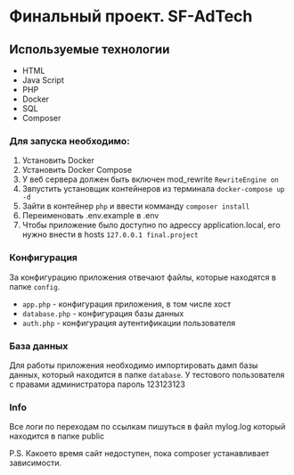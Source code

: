 
# Финальный проект. SF-AdTech

## Используемые технологии
* HTML
* Java Script
* PHP
* Docker
* SQL
* Composer

### Для запуска необходимо:
1. Установить Docker
2. Установить Docker Compose
3. У веб сервера должен быть включен mod_rewrite `RewriteEngine on`
4. Звпустить установщик контейнеров из терминала `docker-compose up -d`
5. Зайти в контейнер `php` и ввести комманду `composer install`
6. Переименовать .env.example в .env
7. Чтобы приложение было доступно по адрессу application.local, его нужно внести в hosts `127.0.0.1 final.project`


### Конфигурация

За конфигурацию приложения отвечают файлы, которые находятся в папке `config`.

- `app.php` - конфигурация приложения, в том числе хост
- `database.php` - конфигурация базы данных
- `auth.php` - конфигурация аутентификации пользователя

### База данных

Для работы приложения необходимо импортировать дамп базы данных, который находится в папке `database`.
У тестового пользователя с правами администратора пароль 123123123

### Info
Все логи по переходам по ссылкам пишуться в файл mylog.log который находится в папке public

P.S. Какоето время сайт недоступен, пока composer устанавливает зависимости.
